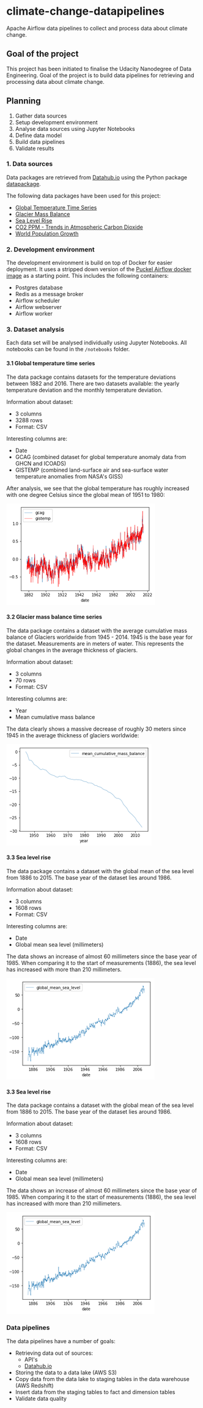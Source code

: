 # climate-change-datapipelines
Apache Airflow data pipelines to collect and process data about climate change.

## Goal of the project
This project has been initiated to finalise the Udacity Nanodegree of Data Engineering.
Goal of the project is to build data pipelines for retrieving and processing 
data about climate change.

## Planning
1. Gather data sources
2. Setup development environment
3. Analyse data sources using Jupyter Notebooks
4. Define data model
5. Build data pipelines
6. Validate results

### 1. Data sources
Data packages are retrieved from [Datahub.io](https://datahub.io) 
using the Python package [datapackage](https://github.com/frictionlessdata/datapackage-py).

The following data packages have been used for this project:
* [Global Temperature Time Series](https://datahub.io/core/global-temp)
* [Glacier Mass Balance](https://datahub.io/core/glacier-mass-balance)
* [Sea Level Rise](https://datahub.io/core/sea-level-rise)
* [CO2 PPM - Trends in Atmospheric Carbon Dioxide](https://datahub.io/core/co2-ppm)
* [World Population Growth](https://datahub.io/core/population) 

### 2. Development environment
The development environment is build on top of Docker for easier deployment. 
It uses a stripped down version of the 
[Puckel Airflow docker image](https://github.com/puckel/docker-airflow) 
as a starting point. This includes the following containers:
* Postgres database
* Redis as a message broker
* Airflow scheduler
* Airflow webserver
* Airflow worker

### 3. Dataset analysis
Each data set will be analysed individually using Jupyter Notebooks. 
All notebooks can be found in the `/notebooks` folder.

#### 3.1 Global temperature time series
The data package contains datasets for the temperature deviations between 1882 and 2016.
There are two datasets available: the yearly temperature deviation and the 
monthly temperature deviation. 

Information about dataset:
* 3 columns
* 3288 rows
* Format: CSV

Interesting columns are:
* Date
* GCAG (combined dataset for global temperature anomaly data from GHCN and ICOADS)
* GISTEMP (combined land-surface air and sea-surface water temperature anomalies from NASA's GISS)

After analysis, we see that the global temperature has roughly increased with one degree Celsius since the global mean of 1951 to 1980:

![Global temperature](./notebooks/gcag_gistemp_analysis.png)

#### 3.2 Glacier mass balance time series
The data package contains a dataset with the average cumulative mass balance of Glaciers worldwide from 1945 - 2014.
1945 is the base year for the dataset. Measurements are in meters of water. This represents the global changes
in the average thickness of glaciers.

Information about dataset:
* 3 columns
* 70 rows
* Format: CSV

Interesting columns are:
* Year
* Mean cumulative mass balance

The data clearly shows a massive decrease of roughly 30 meters since 1945 in the average thickness of glaciers worldwide:

![Global decrease glacier thickness](./notebooks/glacier_mean_cumulative_mass_balance.png)

#### 3.3 Sea level rise
The data package contains a dataset with the global mean of the sea level from 1886 to 2015.
The base year of the dataset lies around 1986.

Information about dataset:
* 3 columns
* 1608 rows
* Format: CSV

Interesting columns are:
* Date
* Global mean sea level (millimeters)

The data shows an increase of almost 60 millimeters since the base year of 1985.
When comparing it to the start of measurements (1886), the sea level has increased with more than 210 millimeters.

![Global sea level rise](./notebooks/sea_level_rise.png)

#### 3.3 Sea level rise
The data package contains a dataset with the global mean of the sea level from 1886 to 2015.
The base year of the dataset lies around 1986.

Information about dataset:
* 3 columns
* 1608 rows
* Format: CSV

Interesting columns are:
* Date
* Global mean sea level (millimeters)

The data shows an increase of almost 60 millimeters since the base year of 1985.
When comparing it to the start of measurements (1886), the sea level has increased with more than 210 millimeters.

![Global sea level rise](./notebooks/sea_level_rise.png)

### Data pipelines
The data pipelines have a number of goals:
* Retrieving data out of sources:
    * API's
    * [Datahub.io](https://datahub.io)
* Storing the data to a data lake (AWS S3)
* Copy data from the data lake to staging tables in the data warehouse (AWS Redshift)
* Insert data from the staging tables to fact and dimension tables
* Validate data quality